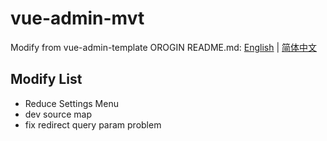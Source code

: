# vue-admin-mvt

Modify from vue-admin-template
OROGIN README.md: [English](./README-origin.md) | [简体中文](./README-zh-origin.md)

## Modify List
* Reduce Settings Menu
* dev source map
* fix redirect query param problem



